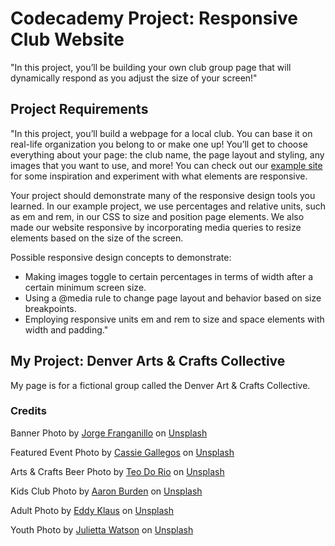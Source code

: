 # Codecademy Project: Responsive Club Website
"In this project, you’ll be building your own club group page that will dynamically respond as you adjust the size of your screen!​"

## Project Requirements
"In this project, you’ll build a webpage for a local club. You can base it on real-life organization you belong to or make one up! You’ll get to choose everything about your page: the club name, the page layout and styling, any images that you want to use, and more! You can check out our [example site](https://content.codecademy.com/PRO/independent-practice-projects/responsive-club-site/example-site/index.html?_gl=1*tczei0*_ga*MjA1NTU1NTA2MS4xNjU1OTk5NjUy*_ga_3LRZM6TM9L*MTY1OTk3MjQxMi40OC4xLjE2NTk5NzM4NTQuNDc.) for some inspiration and experiment with what elements are responsive.

Your project should demonstrate many of the responsive design tools you learned. In our example project, we use percentages and relative units, such as em and rem, in our CSS to size and position page elements. We also made our website responsive by incorporating media queries to resize elements based on the size of the screen.

Possible responsive design concepts to demonstrate:​

- Making images toggle to certain percentages in terms of width after a certain minimum screen size.
- Using a @media rule to change page layout and behavior based on size breakpoints.
- Employing responsive units em and rem to size and space elements with width and padding."

## My Project: Denver Arts & Crafts Collective
My page is for a fictional group called the Denver Art & Crafts Collective.

### Credits
Banner Photo by [Jorge Franganillo](https://unsplash.com/@franganillo?utm_source=unsplash&utm_medium=referral&utm_content=creditCopyText) on [Unsplash](https://unsplash.com/s/photos/arts-and-crafts?utm_source=unsplash&utm_medium=referral&utm_content=creditCopyText)

Featured Event Photo by [Cassie Gallegos](https://unsplash.com/@theadventurebitch?utm_source=unsplash&utm_medium=referral&utm_content=creditCopyText) on [Unsplash](https://unsplash.com/s/photos/denver-park?utm_source=unsplash&utm_medium=referral&utm_content=creditCopyText)

Arts & Crafts Beer Photo by [Teo Do Rio](https://unsplash.com/@teofromrio?utm_source=unsplash&utm_medium=referral&utm_content=creditCopyText) on [Unsplash](https://unsplash.com/s/photos/beer?utm_source=unsplash&utm_medium=referral&utm_content=creditCopyText)

Kids Club Photo by [Aaron Burden](https://unsplash.com/@aaronburden?utm_source=unsplash&utm_medium=referral&utm_content=creditCopyText) on [Unsplash](https://unsplash.com/s/photos/kids-crafts?utm_source=unsplash&utm_medium=referral&utm_content=creditCopyText)
  
Adult Photo by [Eddy Klaus](https://unsplash.com/@eduardo_mekmuffin?utm_source=unsplash&utm_medium=referral&utm_content=creditCopyText) on [Unsplash](https://unsplash.com/s/photos/painting-class?utm_source=unsplash&utm_medium=referral&utm_content=creditCopyText)

Youth Photo by [Julietta Watson](https://unsplash.com/@jwatson95?utm_source=unsplash&utm_medium=referral&utm_content=creditCopyText) on [Unsplash](https://unsplash.com/s/photos/kids-crafts?utm_source=unsplash&utm_medium=referral&utm_content=creditCopyText)
  